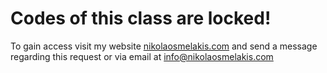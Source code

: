 # Codes of this class are locked!
To gain access visit my website [nikolaosmelakis.com](https://nikolaosmelakis.com) and send a message regarding this request or via email at info@nikolaosmelakis.com 
